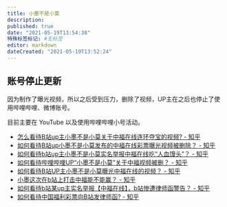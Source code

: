 ```yaml
---
title: 小墨不是小莫
description:
published: true
date: "2021-05-19T13:54:38"
特殊标签标记: #无标签
editor: markdown
dateCreated: "2021-05-19T13:52:24"
---
```


## 账号停止更新

因为制作了曝光视频，所以之后受到压力，删除了视频，UP主在之后也停止了使用哔哩哔哩、微博账号。

目前主要在 YouTube 以及使用哔哩哔哩小号活动。

+ [怎么看待B站up主小墨不是小莫关于中福在线连环夺宝的视频? - 知乎](https://web.archive.org/web/20210519124913/https://www.zhihu.com/question/366946898)
+ [如何看待B站up小墨不是小莫发布的中福在线彩票曝光视频被删除？ - 知乎](https://web.archive.org/web/20210519124907/https://www.zhihu.com/question/367100820/answer/981021393)
+ [如何看待b站up主小墨不是小莫实名举报中福在线吃“人血馒头”？ - 知乎](https://web.archive.org/web/20210519124914/https://www.zhihu.com/question/366802889/answer/978734301)
+ [如何看待哔哩哔哩UP“小墨不是小莫”关于中福视频被删？ - 知乎](https://web.archive.org/web/20210519124858/https://www.zhihu.com/question/367100476)
+ [如何看待B站UP主小墨不是小莫曝光中福在线的视频？ - 知乎](https://web.archive.org/web/20210519124849/https://www.zhihu.com/question/367050932)
+ [小墨这次在b站上打击中福能不能赢？ - 知乎](https://web.archive.org/web/20210519125437/https://www.zhihu.com/question/366946270)
+ [如何看待b站某up主实名举报【中福在线】，b站惨遭律师函警告？ - 知乎](https://web.archive.org/web/20210519125431/https://www.zhihu.com/question/367243528)
+ [如何看待中国福利彩票向B站发律师函? - 知乎](https://web.archive.org/web/20210519125430/https://www.zhihu.com/question/367292510)
